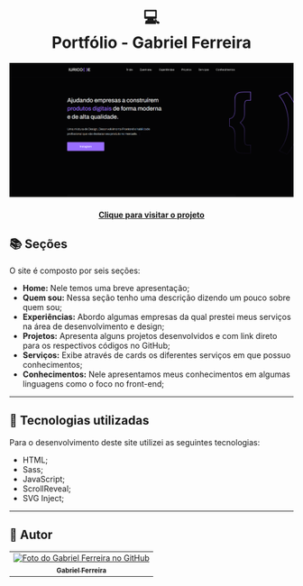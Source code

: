 <h1 align="center">
  💻<br>Portfólio - Gabriel Ferreira
</h1>

![Resultado final do projeto](assets/image/preview.png)

<h4 align="center"><a href="gabirudev.com">Clique para visitar o projeto</a></h4>

## 📚 Seções

O site é composto por seis seções:

- **Home:** Nele temos uma breve apresentação;
- **Quem sou:** Nessa seção tenho uma descrição dizendo um pouco sobre quem sou;
- **Experiências:** Abordo algumas empresas da qual prestei meus serviços na área de desenvolvimento e design;
- **Projetos:** Apresenta alguns projetos desenvolvidos e com link direto para os respectivos códigos no GitHub;
- **Serviços:** Exibe através de cards os diferentes serviços em que possuo conhecimentos;
- **Conhecimentos:** Nele apresentamos meus conhecimentos em algumas linguagens como o foco no front-end;

---

## 💼 Tecnologias utilizadas

Para o desenvolvimento deste site utilizei as seguintes tecnologias:

- HTML;
- Sass;
- JavaScript;
- ScrollReveal;
- SVG Inject;

---

<h2>🦄 Autor</h2>

<table>
  <tr>
    <td align="center">
      <a href="https://github.com/GabrielFSouza">
        <img src="https://avatars3.githubusercontent.com/u/31936044" width="100px;" alt="Foto do Gabriel Ferreira no GitHub"/><br>
        <sub>
          <b>Gabriel Ferreira</b>
        </sub>
      </a>
    </td>
  </tr>
</table>
